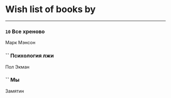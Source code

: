 # Wish list of books by [](https://plus.google.com/u/0/118069198221711301939/)
---

### `10` Все хреново
Марк Мэнсон

### `` Психология лжи
Пол Экман

### `` Мы
Замятин


